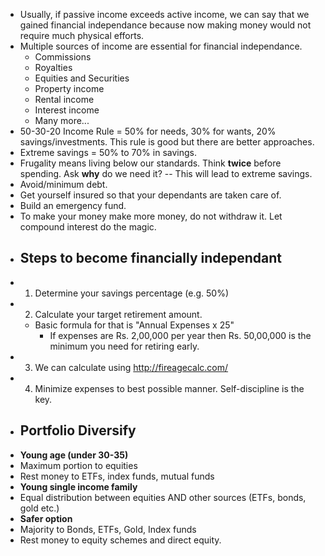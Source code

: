 - Usually, if passive income exceeds active income, we can say that we gained financial independance because now making money would not require much physical efforts.
- Multiple sources of income are essential for financial independance.
    - Commissions
    - Royalties
    - Equities and Securities
    - Property income
    - Rental income
    - Interest income
    - Many more...
- 50-30-20 Income Rule = 50% for needs, 30% for wants, 20% savings/investments. This rule is good but there are better approaches.
- Extreme savings = 50% to 70% in savings. 
- Frugality means living below our standards. Think **twice** before spending. Ask **why** do we need it? -- This will lead to extreme savings.
- Avoid/minimum debt.
- Get yourself insured so that your dependants are taken care of.
- Build an emergency fund.
- To make your money make more money, do not withdraw it. Let compound interest do the magic.
- ## Steps to become financially independant
- 1. Determine your savings percentage (e.g. 50%)
- 2. Calculate your target retirement amount.
    - Basic formula for that is "Annual Expenses x 25"
        - If expenses are Rs. 2,00,000 per year then Rs. 50,00,000 is the minimum you need for retiring early.
- 3. We can calculate using http://fireagecalc.com/
- 4. Minimize expenses to best possible manner. Self-discipline is the key.
- ## Portfolio Diversify
- **Young age (under 30-35)**
- Maximum portion to equities
- Rest money to ETFs, index funds, mutual funds
- **Young single income family**
- Equal distribution between equities AND other sources (ETFs, bonds, gold etc.)
- **Safer option**
- Majority to Bonds, ETFs, Gold, Index funds
- Rest money to equity schemes and direct equity.
